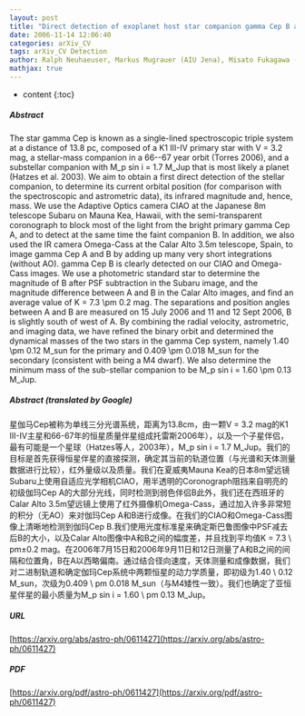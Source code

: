 ```yaml
---
layout: post
title: "Direct detection of exoplanet host star companion gamma Cep B and revised masses for both stars and the sub-stellar object"
date: 2006-11-14 12:06:40
categories: arXiv_CV
tags: arXiv_CV Detection
author: Ralph Neuhaeuser, Markus Mugrauer (AIU Jena), Misato Fukagawa (Nagoya Univ.), Guillermo Torres (CfA Cambridge), Tobias Schmidt (AIU Jena)
mathjax: true
---
```


* content
{:toc}

##### Abstract
The star gamma Cep is known as a single-lined spectroscopic triple system at a distance of 13.8 pc, composed of a K1 III-IV primary star with V = 3.2 mag, a stellar-mass companion in a 66--67 year orbit (Torres 2006), and a substellar companion with M_p sin i = 1.7 M_Jup that is most likely a planet (Hatzes et al. 2003). We aim to obtain a first direct detection of the stellar companion, to determine its current orbital position (for comparison with the spectroscopic and astrometric data), its infrared magnitude and, hence, mass. We use the Adaptive Optics camera CIAO at the Japanese 8m telescope Subaru on Mauna Kea, Hawaii, with the semi-transparent coronograph to block most of the light from the bright primary gamma Cep A, and to detect at the same time the faint companion B. In addition, we also used the IR camera Omega-Cass at the Calar Alto 3.5m telescope, Spain, to image gamma Cep A and B by adding up many very short integrations (without AO). gamma Cep B is clearly detected on our CIAO and Omega-Cass images. We use a photometric standard star to determine the magnitude of B after PSF subtraction in the Subaru image, and the magnitude difference between A and B in the Calar Alto images, and find an average value of K = 7.3 \pm 0.2 mag. The separations and position angles between A and B are measured on 15 July 2006 and 11 and 12 Sept 2006, B is slightly south of west of A. By combining the radial velocity, astrometric, and imaging data, we have refined the binary orbit and determined the dynamical masses of the two stars in the gamma Cep system, namely 1.40 \pm 0.12 M_sun for the primary and 0.409 \pm 0.018 M_sun for the secondary (consistent with being a M4 dwarf). We also determine the minimum mass of the sub-stellar companion to be M_p sin i = 1.60 \pm 0.13 M_Jup.

##### Abstract (translated by Google)
星伽马Cep被称为单线三分光谱系统，距离为13.8cm，由一颗V = 3.2 mag的K1 III-IV主星和66-67年的恒星质量伴星组成托雷斯2006年），以及一个子星伴侣，最有可能是一个星球（Hatzes等人，2003年），M_p sin i = 1.7 M_Jup。我们的目标是首先获得恒星伴星的直接探测，确定其当前的轨道位置（与光谱和天体测量数据进行比较），红外量级以及质量。我们在夏威夷Mauna Kea的日本8m望远镜Subaru上使用自适应光学相机CIAO，用半透明的Coronograph阻挡来自明亮的初级伽玛Cep A的大部分光线，同时检测到弱色伴侣B此外，我们还在西班牙的Calar Alto 3.5m望远镜上使用了红外摄像机Omega-Cass，通过加入许多非常短的积分（无AO）来对伽玛Cep A和B进行成像。在我们的CIAO和Omega-Cass图像上清晰地检测到伽玛Cep B.我们使用光度标准星来确定斯巴鲁图像中PSF减去后B的大小，以及Calar Alto图像中A和B之间的幅度差，并且找到平均值K = 7.3 \ pm±0.2 mag。在2006年7月15日和2006年9月11日和12日测量了A和B之间的间隔和位置角，B在A以西略偏南。通过结合径向速度，天体测量和成像数据，我们对二进制轨道和确定伽玛Cep系统中两颗恒星的动力学质量，即初级为1.40 \ 0.12 M_sun，次级为0.409 \ pm 0.018 M_sun（与M4矮性一致）。我们也确定了亚恒星伴星的最小质量为M_p sin i = 1.60 \ pm 0.13 M_Jup。

##### URL
[https://arxiv.org/abs/astro-ph/0611427](https://arxiv.org/abs/astro-ph/0611427)

##### PDF
[https://arxiv.org/pdf/astro-ph/0611427](https://arxiv.org/pdf/astro-ph/0611427)

